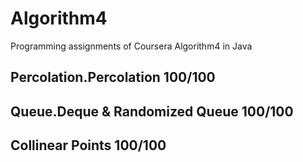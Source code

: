 # Algorithm4

Programming assignments of Coursera Algorithm4 in Java  

## Percolation.Percolation 100/100
## Queue.Deque & Randomized Queue 100/100
## Collinear Points 100/100 
